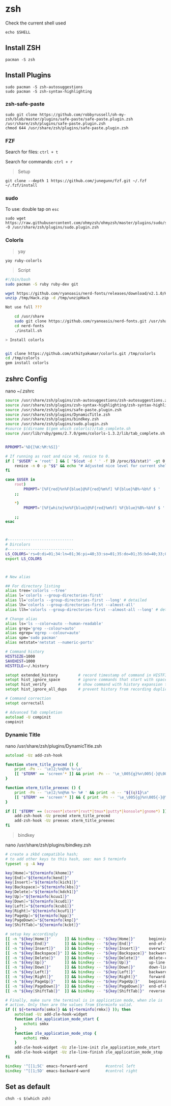 # zsh 

Check the current shell used  

    echo $SHELL

## Install ZSH

    pacman -S zsh
## Install Plugins

    sudo pacman -S zsh-autosuggestions
    sudo pacman -S zsh-syntax-highlighting
### zsh-safe-paste
    sudo git clone https://github.com/robbyrussell/oh-my-zsh/blob/master/plugins/safe-paste/safe-paste.plugin.zsh /usr/share/zsh/plugins/safe-paste.plugin.zsh
    chmod 644 /usr/share/zsh/plugins/safe-paste.plugin.zsh
### FZF
Search for files:       `ctrl + t`

Search for commands:    `ctrl + r`

> Setup

    git clone --depth 1 https://github.com/junegunn/fzf.git ~/.fzf
    ~/.fzf/install
    
 ### sudo 

To use: double tap on `esc`

    sudo wget https://raw.githubusercontent.com/ohmyzsh/ohmyzsh/master/plugins/sudo/sudo.plugin.zsh -O /usr/share/zsh/plugins/sudo.plugin.zsh  
    
### Colorls
> yay

    yay ruby-colorls

> Script

```bash
#!/bin/bash
sudo pacman -S ruby ruby-dev git

wget https://github.com/ryanoasis/nerd-fonts/releases/download/v2.1.0/Hack.zip -O /tmp/Hack.zip
unzip /tmp/Hack.zip -d /tmp/unzipHack

Not use full ???

    cd /usr/share
    sudo git clone https://github.com/ryanoasis/nerd-fonts.git /usr/share/zsh
    cd nerd-fonts
    ./install.sh

> Install colorls


git clone https://github.com/athityakumar/colorls.git /tmp/colorls
cd /tmp/colorls
gem install colorls
```
    
## zshrc Config

nano ~/.zshrc
```zsh
source /usr/share/zsh/plugins/zsh-autosuggestions/zsh-autosuggestions.zsh
source /usr/share/zsh/plugins/zsh-syntax-highlighting/zsh-syntax-highlighting.zsh
source /usr/share/zsh/plugins/safe-paste.plugin.zsh
source /usr/share/zsh/plugins/DynamicTitle.zsh
source /usr/share/zsh/plugins/bindkey.zsh
source /usr/share/zsh/plugins/sudo.plugin.zsh
#source $(dirname $(gem which colorls))/tab_complete.sh
source /usr/lib/ruby/gems/2.7.0/gems/colorls-1.3.2/lib/tab_complete.sh


RPROMPT='%D{[%K:%M:%S]}'

# If running as root and nice >0, renice to 0.
if [ "$USER" = 'root' ] && [ "$(cut -d ' ' -f 19 /proc/$$/stat)" -gt 0 ]; then
    renice -n 0 -p "$$" && echo "# Adjusted nice level for current shell to 0."
fi

case $USER in
    root)
        PROMPT='[%F{red}%n%F{blue}@%F{red}%m%f] %F{blue}%B%~%b%f $ '
    ;;

    *)
        PROMPT='[%F{white}%n%F{blue}@%F{red}%m%f] %F{blue}%B%~%b%f $ '

    ;;
esac



#-----------------------------
# Dircolors
#-----------------------------
LS_COLORS='rs=0:di=01;34:ln=01;36:pi=40;33:so=01;35:do=01;35:bd=40;33;01:cd=40;33;01:or=40;31;01:su=37;41:sg=30;43:tw=30;42:ow=34;42:st=37;44:ex=01;32:';
export LS_COLORS



# New alias

## For directory listing 
alias tree='colorls --tree'
alias l='colorls --group-directories-first'
alias ll='colorls --group-directories-first --long' # detailed 
alias lh='colorls --group-directories-first --almost-all'
alias llh='colorls --group-directories-first --almost-all --long' # detailed list view

# Change alias
alias ls='ls --color=auto --human-readable'
alias grep='grep --colour=auto'
alias egrep='egrep --colour=auto'
alias spm='sudo pacman'
alias netstat='netstat --numeric-ports'

# Command history
HISTSIZE=1000
SAVEHIST=1000
HISTFILE=~/.history

setopt extended_history         # record timestamp of command in HISTFILE
setopt hist_ignore_space        # ignore commands that start with space
setopt hist_verify              # show command with history expansion to user before running it
setopt hist_ignore_all_dups     # prevent history from recording duplicated entries

# Command correction
setopt correctall

# Advanced Tab completion
autoload -U compinit
compinit
```
### Dynamic Title

nano /usr/share/zsh/plugins/DynamicTitle.zsh

```zsh
autoload -Uz add-zsh-hook

function xterm_title_precmd () {
    print -Pn -- '\e]2;%n@%m %~\a'
    [[ "$TERM" == 'screen'* ]] && print -Pn -- '\e_\005{g}%n\005{-}@\005{m}%m\005{-} \005{B}%~\005{-}\e\\'
}

function xterm_title_preexec () {
    print -Pn -- '\e]2;%n@%m %~ %# ' && print -n -- "${(q)1}\a"
    [[ "$TERM" == 'screen'* ]] && { print -Pn -- '\e_\005{g}%n\005{-}@\005{m}%m\005{-} \005{B}%~\005{-} %# ' && print -n -- "${(q)1}\e\\"; }
}

if [[ "$TERM" == (screen*|xterm*|rxvt*|tmux*|putty*|konsole*|gnome*) ]]; then
    add-zsh-hook -Uz precmd xterm_title_precmd
    add-zsh-hook -Uz preexec xterm_title_preexec
fi
```


> bindkey

nano /usr/share/zsh/plugins/bindkey.zsh

```zsh
# create a zkbd compatible hash;
# to add other keys to this hash, see: man 5 terminfo
typeset -g -A key

key[Home]="${terminfo[khome]}"
key[End]="${terminfo[kend]}"
key[Insert]="${terminfo[kich1]}"
key[Backspace]="${terminfo[kbs]}"
key[Delete]="${terminfo[kdch1]}"
key[Up]="${terminfo[kcuu1]}"
key[Down]="${terminfo[kcud1]}"
key[Left]="${terminfo[kcub1]}"
key[Right]="${terminfo[kcuf1]}"
key[PageUp]="${terminfo[kpp]}"
key[PageDown]="${terminfo[knp]}"
key[ShiftTab]="${terminfo[kcbt]}"

# setup key accordingly
[[ -n "${key[Home]}"      ]] && bindkey -- "${key[Home]}"      beginning-of-line
[[ -n "${key[End]}"       ]] && bindkey -- "${key[End]}"       end-of-line
[[ -n "${key[Insert]}"    ]] && bindkey -- "${key[Insert]}"    overwrite-mode
[[ -n "${key[Backspace]}" ]] && bindkey -- "${key[Backspace]}" backward-delete-char
[[ -n "${key[Delete]}"    ]] && bindkey -- "${key[Delete]}"    delete-char
[[ -n "${key[Up]}"        ]] && bindkey -- "${key[Up]}"        up-line-or-history
[[ -n "${key[Down]}"      ]] && bindkey -- "${key[Down]}"      down-line-or-history
[[ -n "${key[Left]}"      ]] && bindkey -- "${key[Left]}"      backward-char
[[ -n "${key[Right]}"     ]] && bindkey -- "${key[Right]}"     forward-char
[[ -n "${key[PageUp]}"    ]] && bindkey -- "${key[PageUp]}"    beginning-of-buffer-or-history
[[ -n "${key[PageDown]}"  ]] && bindkey -- "${key[PageDown]}"  end-of-buffer-or-history
[[ -n "${key[ShiftTab]}"  ]] && bindkey -- "${key[ShiftTab]}"  reverse-menu-complete

# Finally, make sure the terminal is in application mode, when zle is
# active. Only then are the values from $terminfo valid.
if (( ${+terminfo[smkx]} && ${+terminfo[rmkx]} )); then
    autoload -Uz add-zle-hook-widget
    function zle_application_mode_start {
        echoti smkx
    }
    function zle_application_mode_stop {
        echoti rmkx
    }
    add-zle-hook-widget -Uz zle-line-init zle_application_mode_start
    add-zle-hook-widget -Uz zle-line-finish zle_application_mode_stop
fi

bindkey '^[[1;5C' emacs-forward-word        #control left
bindkey '^[[1;5D' emacs-backward-word       #control right
```

## Set as default 
`chsh -s $(which zsh)`
